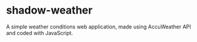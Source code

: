 # shadow-weather

A simple weather conditions web application, made using AccuWeather API and coded with JavaScript.
